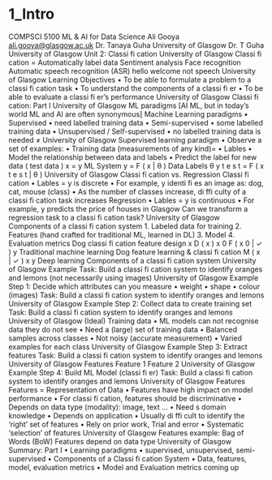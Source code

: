 # 1_Intro

COMPSCI 5100  ML & AI for Data Science  Ali Gooya  ali.gooya@glasgow.ac.uk  Dr. Tanaya Guha  University   of   Glasgow
Dr. T Guha University of Glasgow  Unit 2: Classi fi cation
University of Glasgow  Classi fi cation = Automatically label data  Sentiment analysis Face recognition  Automatic speech recognition (ASR)  hello welcome   not   speech
University of Glasgow  Learning Objectives  •   To be able to formulate a problem to a  classi fi cation task  •   To understand the components of a classi fi er  •   To be able to evaluate a classi fi er’s performance
University of Glasgow  Classi fi cation: Part I
University of Glasgow  ML paradigms  [AI   ML, but in today’s world ML and AI are often synonymous]  Machine Learning paradigms  •   Supervised  •   need labelled training data  •   Semi-supervised  •   some labelled training data  •   Unsupervised /   Self-supervised  •   no labelled training data is needed  ≠
University of Glasgow  Supervised learning paradigm  •   Observe   a set of examples:  •   Training data   (measurements of any kind)=  •   Lables  •   Model   the relationship between data and labels  •   Predict   the label for new data ( test data )  x  =   y  ML System  y   =   F ( x   |   θ )  Data  Labels  θ   y t e s t   =   F ( x t e s t   |   θ )
University of Glasgow  Classi fi cation vs. Regression  Classi fi cation  •   Lables   =   y   is   discrete  •   For example,   y   identi fi es an image as:   dog, cat, mouse   (class)  •   As the number of classes increase, di ffi culty of a classi fi cation  task increases  Regression  •   Lables   =   y   is   continuous  •   For example,   y   predicts the price of houses in Glasgow  Can we transform a regression task to a classi fi cation task?
University of Glasgow  Components of a classi fi cation system  1.   Labeled data for training  2.   Features   (hand crafted for traditional ML, learned in DL)  3.   Model  4.   Evaluation metrics
Dog  classi fi cation  feature design  x  D ( x )  x 0   F ( x 0 | ✓ )  y  Traditional machine learning  Dog  feature learning & classi fi cation  M ( x | ✓ )  x   y  Deep learning  Components of a classi fi cation system
University of Glasgow  Example  Task:   Build a classi fi cation system to identify   oranges   and   lemons  (not necessarily using images)
University of Glasgow  Example  Step 1:   Decide which attributes can you measure  •   weight  •   shape  •   colour (images)  Task:   Build a classi fi cation system to identify   oranges   and   lemons
University of Glasgow  Example  Step 2:   Collect data to create training set  Task:   Build a classi fi cation system to identify   oranges   and   lemons
University of Glasgow  (Ideal) Training data  •   ML models can not recognise data they do not see  •   Need a (large) set of training data  •   Balanced samples across classes  •   Not noisy (accurate measurement)  •   Varied examples for each class
University of Glasgow  Example  Step 3:   Extract features  Task:   Build a classi fi cation system to identify   oranges   and   lemons
University of Glasgow  Features  Feature 1  Feature 2
University of Glasgow  Example  Step 4:   Build ML Model (classi fi er)  Task:   Build a classi fi cation system to identify   oranges   and   lemons
University of Glasgow  Features  Features = Representation of Data  •   Features have high impact on model performance  •   For classi fi cation, features should be   discriminative  •   Depends on data type (modality): image, text …  •   Need s   domain knowledge  •   Depends on application  •   Usually di ffi cult to identify the ‘right’ set of features  •   Rely on prior work, Trial and error  •   Systematic ‘selection’ of features
University of Glasgow  Features example: Bag of Words (BoW)  Features depend on data type
University of Glasgow  Summary: Part I  •   Learning paradigms  •   supervised, unsupervised, semi-supervised  •   Components of a Classi fi cation System  •   Data, features, model, evaluation metrics  •   Model and Evaluation metrics coming up
